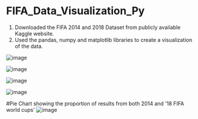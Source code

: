 # FIFA_Data_Visualization_Py

1. Downloaded the FIFA 2014 and 2018 Dataset from publicly available Kaggle website.
2. Used the pandas, numpy and matplotlib libraries to create a visualization of the data.

![image](https://user-images.githubusercontent.com/15854238/147400736-6eb506bc-7af9-4a96-982f-6aed25fb2050.png)

![image](https://user-images.githubusercontent.com/15854238/147400741-9499daec-01ef-4c6b-99d6-7684517efada.png)

![image](https://user-images.githubusercontent.com/15854238/147400747-229534e7-5dbf-47f7-9b9e-282ed71946ca.png)

![image](https://user-images.githubusercontent.com/15854238/147400750-e7086a10-9e44-4519-8c80-57bfabcd73db.png)

#Pie Chart showing the proportion of results from both 2014 and '18 FIFA world cups'
![image](https://user-images.githubusercontent.com/15854238/147400789-e4c4cebe-abe6-4896-bf7e-a6ed69b609c0.png)

